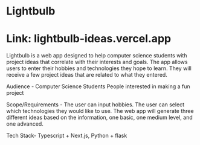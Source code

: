 # Lightbulb

# Link: lightbulb-ideas.vercel.app

Lightbulb is a web app designed to help computer science students with project ideas that correlate with their interests and goals. The app allows users to enter their hobbies and technologies they hope to learn. They will receive a few project ideas that are related to what they entered. 

Audience -
Computer Science Students
People interested in making a fun project

Scope/Requirements -
The user can input hobbies.
The user can select which technologies they would like to use.
The web app will generate three different ideas based on the information, one basic, one medium level, and one advanced.

Tech Stack- 
Typescript + Next.js, 
Python + flask

